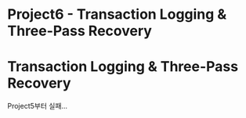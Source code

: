 Project6 - Transaction Logging & Three-Pass Recovery
=============
# Transaction Logging & Three-Pass Recovery
             
Project5부터 실패...
